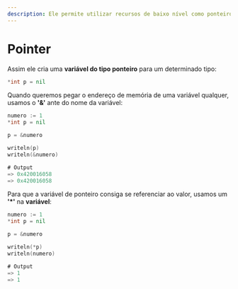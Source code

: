 ```yaml
---
description: Ele permite utilizar recursos de baixo nível como ponteiros que nem no C e Go.
---
```


# Pointer

Assim ele cria uma **variável do tipo ponteiro** para um determinado tipo:

```go
*int p = nil
```

Quando queremos pegar o endereço de memória de uma variável qualquer, usamos o **'&'** ante do nome da variável:

```go
numero := 1
*int p = nil

p = &numero

writeln(p)
writeln(&numero)

# Output
=> 0x420016058
=> 0x420016058
```

Para que a variável de ponteiro consiga se referenciar ao valor, usamos um **'\*'** na **variável**:

```go
numero := 1
*int p = nil

p = &numero

writeln(*p)
writeln(numero)

# Output
=> 1
=> 1
```

